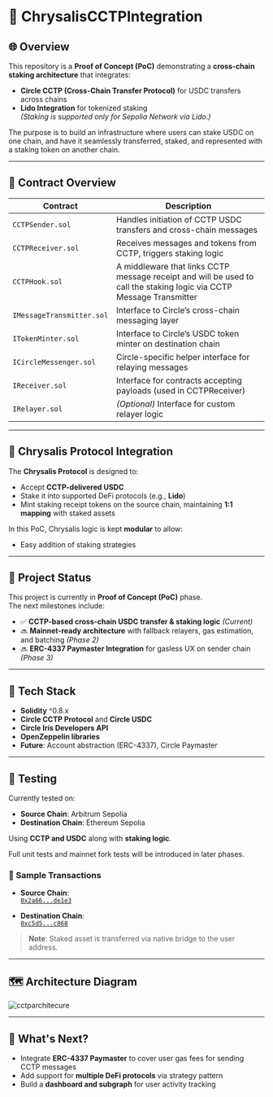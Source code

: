 
# 🌉 ChrysalisCCTPIntegration

## 🌐 Overview

This repository is a **Proof of Concept (PoC)** demonstrating a **cross-chain staking architecture** that integrates:

- **Circle CCTP (Cross-Chain Transfer Protocol)** for USDC transfers across chains  
- **Lido Integration** for tokenized staking  
  *(Staking is supported only for Sepolia Network via Lido.)*

The purpose is to build an infrastructure where users can stake USDC on one chain, and have it seamlessly transferred, staked, and represented with a staking token on another chain.

---

## 🔗 Contract Overview

| Contract                  | Description                                                                 |
|---------------------------|-----------------------------------------------------------------------------|
| `CCTPSender.sol`          | Handles initiation of CCTP USDC transfers and cross-chain messages          |
| `CCTPReceiver.sol`        | Receives messages and tokens from CCTP, triggers staking logic              |
| `CCTPHook.sol`            | A middleware that links CCTP message receipt and will be used to call the staking logic via CCTP Message Transmitter |
| `IMessageTransmitter.sol` | Interface to Circle’s cross-chain messaging layer                           |
| `ITokenMinter.sol`        | Interface to Circle’s USDC token minter on destination chain                |
| `ICircleMessenger.sol`    | Circle-specific helper interface for relaying messages                      |
| `IReceiver.sol`           | Interface for contracts accepting payloads (used in CCTPReceiver)           |
| `IRelayer.sol`            | *(Optional)* Interface for custom relayer logic                             |

---

## 🐛 Chrysalis Protocol Integration

The **Chrysalis Protocol** is designed to:

- Accept **CCTP-delivered USDC**
- Stake it into supported DeFi protocols (e.g., **Lido**)
- Mint staking receipt tokens on the source chain, maintaining **1:1 mapping** with staked assets

In this PoC, Chrysalis logic is kept **modular** to allow:

- Easy addition of staking strategies

---

## 🚧 Project Status

This project is currently in **Proof of Concept (PoC)** phase.  
The next milestones include:

- ✅ **CCTP-based cross-chain USDC transfer & staking logic** *(Current)*
- 🔜 **Mainnet-ready architecture** with fallback relayers, gas estimation, and batching *(Phase 2)*
- 🔜 **ERC-4337 Paymaster Integration** for gasless UX on sender chain *(Phase 3)*

---

## 🧱 Tech Stack

- **Solidity** ^0.8.x  
- **Circle CCTP Protocol** and **Circle USDC**  
- **Circle Iris Developers API**  
- **OpenZeppelin libraries**  
- **Future**: Account abstraction (ERC-4337), Circle Paymaster

---

## 🧪 Testing

Currently tested on:

- **Source Chain**: Arbitrum Sepolia  
- **Destination Chain**: Ethereum Sepolia  

Using **CCTP and USDC** along with **staking logic**.

Full unit tests and mainnet fork tests will be introduced in later phases.

### 📄 Sample Transactions

- **Source Chain**:  
  [`0x2a66...de1e3`](https://sepolia.arbiscan.io/tx/0x2a664175fb6008fea0da055a0465e6f3c8dc757dbd7c72bc222fc6b75d0de1e3)

- **Destination Chain**:  
  [`0xc5d5...c868`](https://sepolia.etherscan.io/tx/0xc5d5aef0440a8c4bdb28941a20e350c352913ea2d8544b7e4ddf4c3944d0c868)

> **Note**: Staked asset is transferred via native bridge to the user address.

---

## 🗺️ Architecture Diagram

![cctparchitecure](https://github.com/user-attachments/assets/92d41b95-534c-4b0a-8464-15ddc3d374c6)

---

## 🚀 What's Next?

- Integrate **ERC-4337 Paymaster** to cover user gas fees for sending CCTP messages  
- Add support for **multiple DeFi protocols** via strategy pattern  
- Build a **dashboard and subgraph** for user activity tracking
